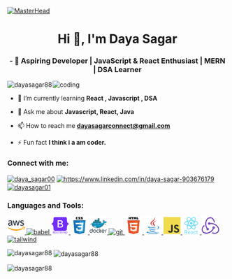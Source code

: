 [![MasterHead](https://img.freepik.com/premium-photo/chic-modern-wallpaper-design-featuring-glowing-light-bulb-as-symbol-innovative-business-ideas-image-has-minimalist-elegant-style_924727-6404.jpg?w=1380)]()
<h1 align="center">Hi 👋, I'm Daya Sagar</h1>
<h3 align="center">- 🌱 Aspiring Developer | JavaScript & React Enthusiast | MERN | DSA Learner</h3>
<img align="right" width="400" src="https://cdn.dribbble.com/users/2131993/screenshots/4948736/thoughtworks-gif_dribbble.gif" alt="coding" />

<p align="left"> <img src="https://komarev.com/ghpvc/?username=dayasagar88&label=Profile%20views&color=0e75b6&style=flat" alt="dayasagar88" /> </p>

- 🌱 I’m currently learning **React , Javascript , DSA**

- 💬 Ask me about **Javascript, React, Java**

- 📫 How to reach me **dayasagarconnect@gmail.com**

- ⚡ Fun fact **I think i a am coder.**

<h3 align="left">Connect with me:</h3>
<p align="left">
<a href="https://twitter.com/daya_sagar00" target="blank"><img align="center" src="https://raw.githubusercontent.com/rahuldkjain/github-profile-readme-generator/master/src/images/icons/Social/twitter.svg" alt="daya_sagar00" height="30" width="40" /></a>
<a href="https://linkedin.com/in/https://www.linkedin.com/in/daya-sagar-903676179" target="blank"><img align="center" src="https://raw.githubusercontent.com/rahuldkjain/github-profile-readme-generator/master/src/images/icons/Social/linked-in-alt.svg" alt="https://www.linkedin.com/in/daya-sagar-903676179" height="30" width="40" /></a>
<a href="https://www.leetcode.com/dayasagar01" target="blank"><img align="center" src="https://raw.githubusercontent.com/rahuldkjain/github-profile-readme-generator/master/src/images/icons/Social/leet-code.svg" alt="dayasagar01" height="30" width="40" /></a>
</p>

<h3 align="left">Languages and Tools:</h3>
<p align="left"> <a href="https://aws.amazon.com" target="_blank" rel="noreferrer"> <img src="https://raw.githubusercontent.com/devicons/devicon/master/icons/amazonwebservices/amazonwebservices-original-wordmark.svg" alt="aws" width="40" height="40"/> </a> <a href="https://babeljs.io/" target="_blank" rel="noreferrer"> <img src="https://www.vectorlogo.zone/logos/babeljs/babeljs-icon.svg" alt="babel" width="40" height="40"/> </a> <a href="https://getbootstrap.com" target="_blank" rel="noreferrer"> <img src="https://raw.githubusercontent.com/devicons/devicon/master/icons/bootstrap/bootstrap-plain-wordmark.svg" alt="bootstrap" width="40" height="40"/> </a> <a href="https://www.w3schools.com/css/" target="_blank" rel="noreferrer"> <img src="https://raw.githubusercontent.com/devicons/devicon/master/icons/css3/css3-original-wordmark.svg" alt="css3" width="40" height="40"/> </a> <a href="https://www.docker.com/" target="_blank" rel="noreferrer"> <img src="https://raw.githubusercontent.com/devicons/devicon/master/icons/docker/docker-original-wordmark.svg" alt="docker" width="40" height="40"/> </a> <a href="https://git-scm.com/" target="_blank" rel="noreferrer"> <img src="https://www.vectorlogo.zone/logos/git-scm/git-scm-icon.svg" alt="git" width="40" height="40"/> </a> <a href="https://www.w3.org/html/" target="_blank" rel="noreferrer"> <img src="https://raw.githubusercontent.com/devicons/devicon/master/icons/html5/html5-original-wordmark.svg" alt="html5" width="40" height="40"/> </a> <a href="https://www.java.com" target="_blank" rel="noreferrer"> <img src="https://raw.githubusercontent.com/devicons/devicon/master/icons/java/java-original.svg" alt="java" width="40" height="40"/> </a> <a href="https://developer.mozilla.org/en-US/docs/Web/JavaScript" target="_blank" rel="noreferrer"> <img src="https://raw.githubusercontent.com/devicons/devicon/master/icons/javascript/javascript-original.svg" alt="javascript" width="40" height="40"/> </a> <a href="https://reactjs.org/" target="_blank" rel="noreferrer"> <img src="https://raw.githubusercontent.com/devicons/devicon/master/icons/react/react-original-wordmark.svg" alt="react" width="40" height="40"/> </a> <a href="https://redux.js.org" target="_blank" rel="noreferrer"> <img src="https://raw.githubusercontent.com/devicons/devicon/master/icons/redux/redux-original.svg" alt="redux" width="40" height="40"/> </a> <a href="https://tailwindcss.com/" target="_blank" rel="noreferrer"> <img src="https://www.vectorlogo.zone/logos/tailwindcss/tailwindcss-icon.svg" alt="tailwind" width="40" height="40"/> </a> </p>

<p><img align="left" src="https://github-readme-stats.vercel.app/api/top-langs?username=dayasagar88&show_icons=true&locale=en&layout=compact" alt="dayasagar88" /></p>

<p>&nbsp;<img align="center" src="https://github-readme-stats.vercel.app/api?username=dayasagar88&show_icons=true&locale=en" alt="dayasagar88" /></p>

<p><img align="center" src="https://github-readme-streak-stats.herokuapp.com/?user=dayasagar88&" alt="dayasagar88" /></p>



<!---
Dayasagar88/Dayasagar88 is a ✨ special ✨ repository because its `README.md` (this file) appears on your GitHub profile.
You can click the Preview link to take a look at your changes.
--->
